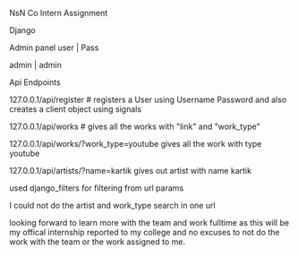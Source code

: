 NsN Co Intern Assignment

Django

Admin panel  user | Pass

admin | admin


Api Endpoints

127.0.0.1/api/register # registers a User using Username Password and also creates a client object using signals

127.0.0.1/api/works # gives all the works with "link" and "work_type"

127.0.0.1/api/works/?work_type=youtube gives all the work with type youtube

127.0.0.1/api/artists/?name=kartik gives out artist with name kartik


used django_filters for filtering from url params


I could not do the artist and work_type search in one url

looking forward to learn more with the team and work fulltime as this will be my offical internship reported to my college and no excuses to not do the work with the team or the work assigned to me.

